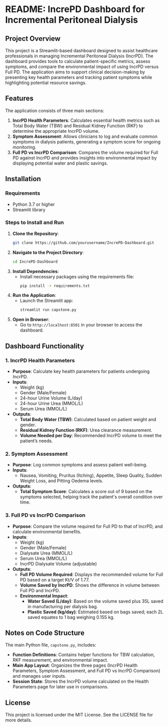 
# README: IncrePD Dashboard for Incremental Peritoneal Dialysis

## Project Overview

This project is a Streamlit-based dashboard designed to assist healthcare professionals in managing Incremental Peritoneal Dialysis (IncrPD). The dashboard provides tools to calculate patient-specific metrics, assess symptoms, and compare the environmental impact of using IncrPD versus Full PD. The application aims to support clinical decision-making by presenting key health parameters and tracking patient symptoms while highlighting potential resource savings.

## Features

The application consists of three main sections:
1. **IncrPD Health Parameters**: Calculates essential health metrics such as Total Body Water (TBW) and Residual Kidney Function (RKF) to determine the appropriate IncrPD volume.
2. **Symptom Assessment**: Allows clinicians to log and evaluate common symptoms in dialysis patients, generating a symptom score for ongoing monitoring.
3. **Full PD vs IncrPD Comparison**: Compares the volume required for Full PD against IncrPD and provides insights into environmental impact by displaying potential water and plastic savings.

## Installation

### Requirements
- Python 3.7 or higher
- Streamlit library

### Steps to Install and Run
1. **Clone the Repository**:
   ```bash
   git clone https://github.com/yourusername/IncrePD-Dashboard.git
   ```
2. **Navigate to the Project Directory**:
   ```bash
   cd IncrePD-Dashboard
   ```
3. **Install Dependencies**:
   - Install necessary packages using the requirements file:
     ```bash
     pip install -r requirements.txt
     ```
4. **Run the Application**:
   - Launch the Streamlit app:
     ```bash
     streamlit run capstone.py
     ```
5. **Open in Browser**:
   - Go to `http://localhost:8501` in your browser to access the dashboard.

## Dashboard Functionality

### 1. IncrPD Health Parameters
   - **Purpose**: Calculate key health parameters for patients undergoing IncrPD.
   - **Inputs**:
     - Weight (kg)
     - Gender (Male/Female)
     - 24-hour Urine Volume (L/day)
     - 24-hour Urine Urea (MMOL/L)
     - Serum Urea (MMOL/L)
   - **Outputs**:
     - **Total Body Water (TBW)**: Calculated based on patient weight and gender.
     - **Residual Kidney Function (RKF)**: Urea clearance measurement.
     - **Volume Needed per Day**: Recommended IncrPD volume to meet the patient’s needs.

### 2. Symptom Assessment
   - **Purpose**: Log common symptoms and assess patient well-being.
   - **Inputs**:
     - Nausea, Vomiting, Pruritus (Itching), Appetite, Sleep Quality, Sudden Weight Loss, and Pitting Oedema levels.
   - **Outputs**:
     - **Total Symptom Score**: Calculates a score out of 9 based on the symptoms selected, helping track the patient's overall condition over time.

### 3. Full PD vs IncrPD Comparison
   - **Purpose**: Compare the volume required for Full PD to that of IncrPD, and calculate environmental benefits.
   - **Inputs**:
     - Weight (kg)
     - Gender (Male/Female)
     - Dialysate Urea (MMOL/L)
     - Serum Urea (MMOL/L)
     - IncrPD Dialysate Volume (adjustable)
   - **Outputs**:
     - **Full PD Volume Required**: Displays the recommended volume for Full PD based on a target Kt/V of 1.77.
     - **Volume Saved by IncrPD**: Shows the difference in volume between Full PD and IncrPD.
     - **Environmental Impact**:
       - **Water Saved (L/day)**: Based on the volume saved plus 35L saved in manufacturing per dialysis bag.
       - **Plastic Saved (kg/day)**: Estimated based on bags saved; each 2L saved equates to 1 bag weighing 0.155 kg.

## Notes on Code Structure

The main Python file, `capstone.py`, includes:
- **Function Definitions**: Contains helper functions for TBW calculation, RKF measurement, and environmental impact.
- **Main App Layout**: Organizes the three pages (IncrPD Health Parameters, Symptom Assessment, and Full PD vs IncrPD Comparison) and manages user inputs.
- **Session State**: Stores the IncrPD volume calculated on the Health Parameters page for later use in comparisons.

## License

This project is licensed under the MIT License. See the LICENSE file for more details.
